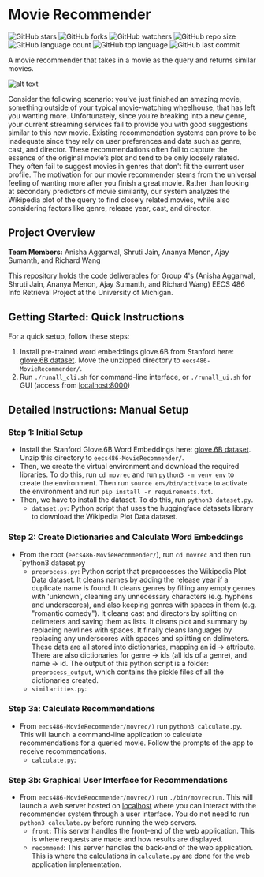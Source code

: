 # Movie Recommender
![GitHub stars](https://img.shields.io/github/stars/AjaySum/eecs486-MovieRecommender?style=social)
![GitHub forks](https://img.shields.io/github/forks/AjaySum/eecs486-MovieRecommender?style=social)
![GitHub watchers](https://img.shields.io/github/watchers/AjaySum/eecs486-MovieRecommender)
![GitHub repo size](https://img.shields.io/github/repo-size/AjaySum/eecs486-MovieRecommender)
![GitHub language count](https://img.shields.io/github/languages/count/AjaySum/eecs486-MovieRecommender)
![GitHub top language](https://img.shields.io/github/languages/top/AjaySum/eecs486-MovieRecommender)
![GitHub last commit](https://img.shields.io/github/last-commit/AjaySum/eecs486-MovieRecommender?color=red)

A movie recommender that takes in a movie as the query and returns similar movies.

![alt text](https://github.com/AjaySum/eecs486-MovieRecommender/blob/main/demo.png)

Consider the following scenario: you’ve just finished an amazing movie, something outside of your typical movie-watching wheelhouse, that has left you wanting more. Unfortunately, since you’re breaking into a new genre, your current streaming services fail to provide you with good suggestions similar to this new movie. Existing recommendation systems can prove to be inadequate since they rely on user preferences and data such as genre, cast, and director. These recommendations often fail to capture the essence of the original movie’s plot and tend to be only loosely related. They often fail to suggest movies in genres that don't fit the current user profile. The motivation for our movie recommender stems from the universal feeling of wanting more after you finish a great movie. Rather than looking at secondary predictors of movie similarity, our system analyzes the Wikipedia plot of the query to find closely related movies, while also considering factors like genre, release year, cast, and director.

## Project Overview
**Team Members:** Anisha Aggarwal, Shruti Jain, Ananya Menon, Ajay Sumanth, and Richard Wang

This repository holds the code deliverables for Group 4's (Anisha Aggarwal, Shruti Jain, Ananya Menon, Ajay Sumanth, and Richard Wang) EECS 486 Info Retrieval Project at the University of Michigan.

## Getting Started: Quick Instructions

For a quick setup, follow these steps:

1. Install pre-trained word embeddings glove.6B from Stanford here: [glove.6B dataset](https://nlp.stanford.edu/data/glove.6B.zip). Move the unzipped directory to `eecs486-MovieRecommender/`.
2. Run `./runall_cli.sh` for command-line interface, or `./runall_ui.sh` for GUI (access from [localhost:8000](http://localhost:8000))

## Detailed Instructions: Manual Setup
### Step 1: Initial Setup
  - Install the Stanford Glove.6B Word Embeddings here: [glove.6B dataset](https://nlp.stanford.edu/data/glove.6B.zip). Unzip this directory to `eecs486-MovieRecommender/`.
  - Then, we create the virtual environment and download the required libraries. To do this, run `cd movrec` and run `python3 -m venv env` to create the environment. Then run `source env/bin/activate` to activate the environment and run `pip install -r requirements.txt`.
  - Then, we have to install the dataset. To do this, run `python3 dataset.py`.
      - `dataset.py`: Python script that uses the huggingface datasets library to download the Wikipedia Plot Data dataset.

### Step 2: Create Dictionaries and Calculate Word Embeddings
-  From the root (`eecs486-MovieRecommender/`), run `cd movrec` and then run `python3 dataset.py
    - `preprocess.py`: Python script that preprocesses the Wikipedia Plot Data dataset. It cleans names by adding the release year if a duplicate name is found. It cleans genres by filling any empty genres with 'unknown', cleaning any unnecessary characters (e.g. hyphens and underscores), and also keeping genres with spaces in them (e.g. "romantic comedy"). It cleans cast and directors by splitting on delimeters and saving them as lists. It cleans plot and summary by replacing newlines with spaces. It finally cleans languages by replacing any underscores with spaces and splitting on delimeters. These data are all stored into dictionaries, mapping an id -> attribute. There are also dictionaries for genre -> ids (all ids of a genre), and name -> id. The output of this python script is a folder: `preprocess_output`, which contains the pickle files of all the dictionaries created.
    - `similarities.py`:

### Step 3a: Calculate Recommendations
- From `eecs486-MovieRecommender/movrec/)` run `python3 calculate.py`. This will launch a command-line application to calculate recommendations for a queried movie. Follow the prompts of the app to receive recommendations.
  - `calculate.py`:

### Step 3b: Graphical User Interface for Recommendations
- From `eecs486-MovieReocmmender/movrec/)` run `./bin/movrecrun`. This will launch a web server hosted on [localhost](http://localhost:8080) where you can interact with the recommender system through a user interface. You do not need to run `python3 calculate.py` before running the web servers.
  - `front`: This server handles the front-end of the web application. This is where requests are made and how results are displayed.
  - `recommend`: This server handles the back-end of the web application. This is where the calculations in `calculate.py` are done for the web application implementation.

